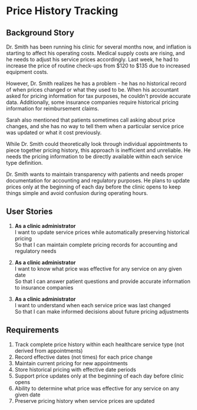 # Price History Tracking

## Background Story

Dr. Smith has been running his clinic for several months now, and inflation is starting to affect his operating costs. Medical supply costs are rising, and he needs to adjust his service prices accordingly. Last week, he had to increase the price of routine check-ups from \$120 to \$135 due to increased equipment costs.

However, Dr. Smith realizes he has a problem - he has no historical record of when prices changed or what they used to be. When his accountant asked for pricing information for tax purposes, he couldn't provide accurate data. Additionally, some insurance companies require historical pricing information for reimbursement claims.

Sarah also mentioned that patients sometimes call asking about price changes, and she has no way to tell them when a particular service price was updated or what it cost previously.

While Dr. Smith could theoretically look through individual appointments to piece together pricing history, this approach is inefficient and unreliable. He needs the pricing information to be directly available within each service type definition.

Dr. Smith wants to maintain transparency with patients and needs proper documentation for accounting and regulatory purposes. He plans to update prices only at the beginning of each day before the clinic opens to keep things simple and avoid confusion during operating hours.

## User Stories

1. **As a clinic administrator**<br>
   I want to update service prices while automatically preserving historical pricing<br>
   So that I can maintain complete pricing records for accounting and regulatory needs

2. **As a clinic administrator**<br>
   I want to know what price was effective for any service on any given date<br>
   So that I can answer patient questions and provide accurate information to insurance companies

3. **As a clinic administrator**<br>
   I want to understand when each service price was last changed<br>
   So that I can make informed decisions about future pricing adjustments

## Requirements

1. Track complete price history within each healthcare service type (not derived from appointments)
2. Record effective dates (not times) for each price change
3. Maintain current pricing for new appointments
4. Store historical pricing with effective date periods
5. Support price updates only at the beginning of each day before clinic opens
6. Ability to determine what price was effective for any service on any given date
7. Preserve pricing history when service prices are updated